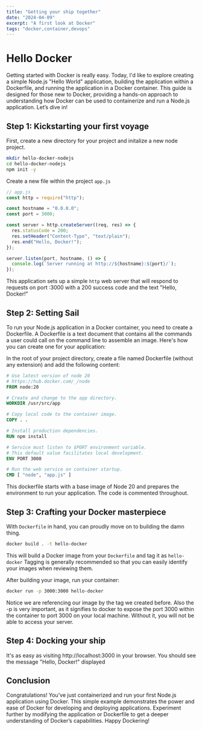 ```yaml
---
title: "Getting your ship together"
date: "2024-04-09"
excerpt: "A first look at Docker"
tags: "docker,container,devops"
---
```


# Hello Docker

Getting started with Docker is really easy. Today, I'd like to explore creating a simple Node.js "Hello World" application, building the application within a Dockerfile, and running the application in a Docker container. This guide is designed for those new to Docker, providing a hands-on approach to understanding how Docker can be used to containerize and run a Node.js application. Let’s dive in!

## Step 1: Kickstarting your first voyage

First, create a new directory for your project and initalize a new node project.

```bash
mkdir hello-docker-nodejs
cd hello-docker-nodejs
npm init -y
```

Create a new file within the project `app.js`

```javascript
// app.js
const http = require("http");

const hostname = "0.0.0.0";
const port = 3000;

const server = http.createServer((req, res) => {
  res.statusCode = 200;
  res.setHeader("Content-Type", "text/plain");
  res.end("Hello, Docker!");
});

server.listen(port, hostname, () => {
  console.log(`Server running at http://${hostname}:${port}/`);
});
```

This application sets up a simple `http` web server that will respond to requests on port :3000 with a 200 success code and the text "Hello, Docker!"

## Step 2: Setting Sail

To run your Node.js application in a Docker container, you need to create a Dockerfile. A Dockerfile is a text document that contains all the commands a user could call on the command line to assemble an image. Here's how you can create one for your application:

In the root of your project directory, create a file named Dockerfile (without any extension) and add the following content:

```Dockerfile
# Use latest version of node 20
# https://hub.docker.com/_/node
FROM node:20

# Create and change to the app directory.
WORKDIR /usr/src/app

# Copy local code to the container image.
COPY . .

# Install production dependencies.
RUN npm install

# Service must listen to $PORT environment variable.
# This default value facilitates local development.
ENV PORT 3000

# Run the web service on container startup.
CMD [ "node", "app.js" ]
```

This dockerfile starts with a base image of Node 20 and prepares the environment to run your application. The code is commented throughout.

## Step 3: Crafting your Docker masterpiece

With `Dockerfile` in hand, you can proudly move on to building the damn thing.

```bash
docker build . -t hello-docker
```

This will build a Docker image from your `Dockerfile` and tag it as `hello-docker` Tagging is generally recommended so that you can easily identify your images when reviewing them.

After building your image, run your container:

```bash
docker run -p 3000:3000 hello-docker
```

Notice we are referencing our image by the tag we created before. Also the -p is very important, as it signifies to docker to expose the port 3000 within the container to port 3000 on your local machine. Without it, you will not be able to access your server.

## Step 4: Docking your ship

It's as easy as visiting http://localhost:3000 in your browser. You should see the message "Hello, Docker!" displayed

## Conclusion

Congratulations! You’ve just containerized and run your first Node.js application using Docker. This simple example demonstrates the power and ease of Docker for developing and deploying applications. Experiment further by modifying the application or Dockerfile to get a deeper understanding of Docker’s capabilities. Happy Dockering!
